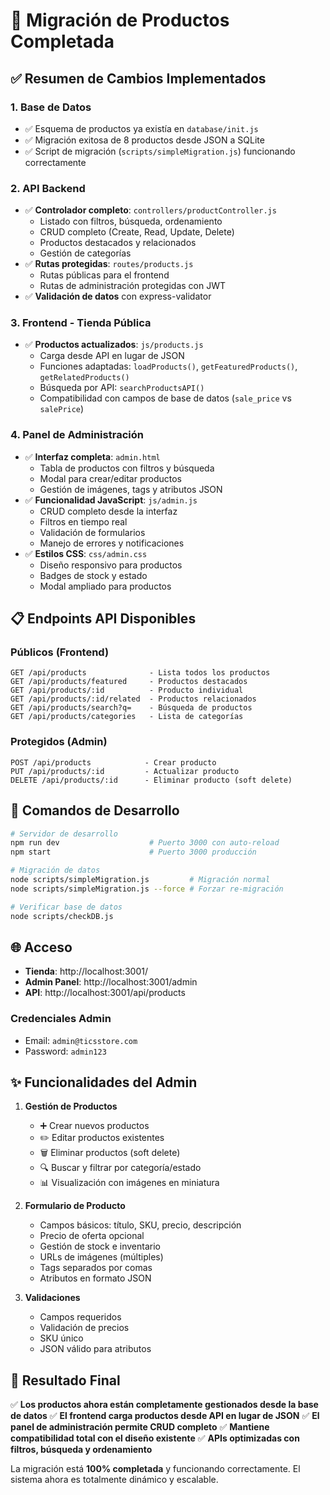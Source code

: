 # 🎉 Migración de Productos Completada

## ✅ Resumen de Cambios Implementados

### 1. **Base de Datos**
- ✅ Esquema de productos ya existía en `database/init.js`
- ✅ Migración exitosa de 8 productos desde JSON a SQLite
- ✅ Script de migración (`scripts/simpleMigration.js`) funcionando correctamente

### 2. **API Backend**
- ✅ **Controlador completo**: `controllers/productController.js`
  - Listado con filtros, búsqueda, ordenamiento
  - CRUD completo (Create, Read, Update, Delete)
  - Productos destacados y relacionados
  - Gestión de categorías
- ✅ **Rutas protegidas**: `routes/products.js`
  - Rutas públicas para el frontend
  - Rutas de administración protegidas con JWT
- ✅ **Validación de datos** con express-validator

### 3. **Frontend - Tienda Pública**
- ✅ **Productos actualizados**: `js/products.js`
  - Carga desde API en lugar de JSON
  - Funciones adaptadas: `loadProducts()`, `getFeaturedProducts()`, `getRelatedProducts()`
  - Búsqueda por API: `searchProductsAPI()`
  - Compatibilidad con campos de base de datos (`sale_price` vs `salePrice`)

### 4. **Panel de Administración**
- ✅ **Interfaz completa**: `admin.html`
  - Tabla de productos con filtros y búsqueda
  - Modal para crear/editar productos
  - Gestión de imágenes, tags y atributos JSON
- ✅ **Funcionalidad JavaScript**: `js/admin.js`
  - CRUD completo desde la interfaz
  - Filtros en tiempo real
  - Validación de formularios
  - Manejo de errores y notificaciones
- ✅ **Estilos CSS**: `css/admin.css`
  - Diseño responsivo para productos
  - Badges de stock y estado
  - Modal ampliado para productos

## 📋 Endpoints API Disponibles

### Públicos (Frontend)
```
GET /api/products              - Lista todos los productos
GET /api/products/featured     - Productos destacados
GET /api/products/:id          - Producto individual
GET /api/products/:id/related  - Productos relacionados
GET /api/products/search?q=    - Búsqueda de productos
GET /api/products/categories   - Lista de categorías
```

### Protegidos (Admin)
```
POST /api/products            - Crear producto
PUT /api/products/:id         - Actualizar producto
DELETE /api/products/:id      - Eliminar producto (soft delete)
```

## 🔧 Comandos de Desarrollo

```bash
# Servidor de desarrollo
npm run dev                    # Puerto 3000 con auto-reload
npm start                      # Puerto 3000 producción

# Migración de datos
node scripts/simpleMigration.js         # Migración normal
node scripts/simpleMigration.js --force # Forzar re-migración

# Verificar base de datos
node scripts/checkDB.js
```

## 🌐 Acceso

- **Tienda**: http://localhost:3001/
- **Admin Panel**: http://localhost:3001/admin
- **API**: http://localhost:3001/api/products

### Credenciales Admin
- Email: `admin@ticsstore.com`
- Password: `admin123`

## ✨ Funcionalidades del Admin

1. **Gestión de Productos**
   - ➕ Crear nuevos productos
   - ✏️ Editar productos existentes
   - 🗑️ Eliminar productos (soft delete)
   - 🔍 Buscar y filtrar por categoría/estado
   - 📊 Visualización con imágenes en miniatura

2. **Formulario de Producto**
   - Campos básicos: título, SKU, precio, descripción
   - Precio de oferta opcional
   - Gestión de stock e inventario
   - URLs de imágenes (múltiples)
   - Tags separados por comas
   - Atributos en formato JSON

3. **Validaciones**
   - Campos requeridos
   - Validación de precios
   - SKU único
   - JSON válido para atributos

## 🚀 Resultado Final

✅ **Los productos ahora están completamente gestionados desde la base de datos**
✅ **El frontend carga productos desde API en lugar de JSON**
✅ **El panel de administración permite CRUD completo**
✅ **Mantiene compatibilidad total con el diseño existente**
✅ **APIs optimizadas con filtros, búsqueda y ordenamiento**

La migración está **100% completada** y funcionando correctamente. El sistema ahora es totalmente dinámico y escalable.